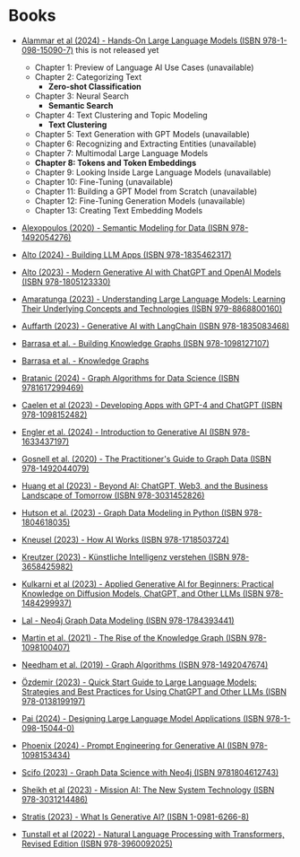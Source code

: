 # Books


- [Alammar et al (2024) - Hands-On Large Language Models (ISBN 978-1-098-15090-7)](https://learning.oreilly.com/library/view/hands-on-large-language/9781098150952/cover.html) this is not released yet
    - Chapter 1: Preview of Language AI Use Cases (unavailable)
    - Chapter 2: Categorizing Text
        - **Zero-shot Classification**
    - Chapter 3: Neural Search
        - **Semantic Search**
    - Chapter 4: Text Clustering and Topic Modeling
        - **Text Clustering**
    - Chapter 5: Text Generation with GPT Models (unavailable)
    - Chapter 6: Recognizing and Extracting Entities (unavailable)
    - Chapter 7: Multimodal Large Language Models
    - **Chapter 8: Tokens and Token Embeddings**
    - Chapter 9: Looking Inside Large Language Models (unavailable)
    - Chapter 10: Fine-Tuning (unavailable)
    - Chapter 11: Building a GPT Model from Scratch (unavailable)
    - Chapter 12: Fine-Tuning Generation Models (unavailable)
    - Chapter 13: Creating Text Embedding Models

- [Alexopoulos (2020) - Semantic Modeling for Data (ISBN 978-1492054276)](https://www.oreilly.com/library/view/semantic-modeling-for/9781492054269/?_gl=1*1d97uve*_ga*MjA5NDc0MTQ5Ni4xNzA1NDk0Mjk5*_ga_092EL089CH*MTcwOTYzMzgzMy4yLjEuMTcwOTYzNTc1NC4zNy4wLjA.)

- [Alto (2024) - Building LLM Apps (ISBN 978-1835462317)](https://www.oreilly.com/library/view/building-llm-apps/9781835462317/?_gl=1*1h9cvns*_ga*MjA5NDc0MTQ5Ni4xNzA1NDk0Mjk5*_ga_092EL089CH*MTcwOTYzMzgzMy4yLjEuMTcwOTYzNTY5Mi4zOC4wLjA.)

- [Alto (2023) - Modern Generative AI with ChatGPT and OpenAI Models (ISBN 978-1805123330)](https://learning.oreilly.com/library/view/modern-generative-ai/9781805123330/)

- [Amaratunga (2023) - Understanding Large Language Models: Learning Their Underlying Concepts and Technologies (ISBN 979-8868800160)](https://learning.oreilly.com/library/view/understanding-large-language/9798868800177/)

- [Auffarth (2023) - Generative AI with LangChain (ISBN 978-1835083468)](https://learning.oreilly.com/library/view/generative-ai-with/9781835083468/)

- [Barrasa et al. - Building Knowledge Graphs (ISBN 978-1098127107)](https://www.oreilly.com/library/view/building-knowledge-graphs/9781098127091/)

- [Barrasa et al. - Knowledge Graphs](https://www.oreilly.com/library/view/knowledge-graphs/9781098104863/)

- [Bratanic (2024) - Graph Algorithms for Data Science (ISBN 9781617299469)](https://www.oreilly.com/library/view/graph-algorithms-for/9781617299469/)

- [Caelen et al (2023) - Developing Apps with GPT-4 and ChatGPT (ISBN 978-1098152482)](https://learning.oreilly.com/library/view/developing-apps-with/9781098152475/)

- [Engler et al. (2024) - Introduction to Generative AI (ISBN 978-1633437197)](https://learning.oreilly.com/library/view/introduction-to-generative/9781633437197/)

- [Gosnell et al. (2020) - The Practitioner's Guide to Graph Data (ISBN 978-1492044079)](https://www.oreilly.com/library/view/the-practitioners-guide/9781492044062/)

- [Huang et al (2023) - Beyond AI: ChatGPT, Web3, and the Business Landscape of Tomorrow (ISBN 978-3031452826)](https://link.springer.com/book/10.1007/978-3-031-45282-6)

- [Hutson et al. (2023) - Graph Data Modeling in Python (ISBN 978-1804618035)](https://www.oreilly.com/library/view/graph-data-modeling/9781804618035/)

- [Kneusel (2023) - How AI Works (ISBN 978-1718503724)](https://learning.oreilly.com/library/view/how-ai-works/9781098168568/)

- [Kreutzer (2023) - Künstliche Intelligenz verstehen (ISBN 978-3658425982)](https://link.springer.com/978-3-658-42597-5)

- [Kulkarni et al (2023) - Applied Generative AI for Beginners: Practical Knowledge on Diffusion Models, ChatGPT, and Other LLMs (ISBN 978-1484299937)](https://learning.oreilly.com/library/view/applied-generative-ai/9781484299944/)

- [Lal - Neo4j Graph Data Modeling (ISBN 978-1784393441)](https://www.oreilly.com/library/view/neo4j-graph-data/9781784393441/)

- [Martin et al. (2021) - The Rise of the Knowledge Graph (ISBN 978-1098100407)](https://www.oreilly.com/library/view/the-rise-of/9781098100407/)

- [Needham et al. (2019) - Graph Algorithms (ISBN 978-1492047674)](https://www.oreilly.com/library/view/graph-algorithms/9781492047674/)

- [Özdemir (2023) - Quick Start Guide to Large Language Models: Strategies and Best Practices for Using ChatGPT and Other LLMs (ISBN 978-0138199197)](https://learning.oreilly.com/library/view/quick-start-guide/9780138199425/)

- [Pai (2024) - Designing Large Language Model Applications (ISBN 978-1-098-15044-0)](https://learning.oreilly.com/library/view/designing-large-language/9781098150495/)

- [Phoenix (2024) - Prompt Engineering for Generative AI (ISBN 978-1098153434)](https://learning.oreilly.com/library/view/prompt-engineering-for/9781098153427/)

- [Scifo (2023) - Graph Data Science with Neo4j (ISBN 9781804612743)](https://www.oreilly.com/library/view/graph-data-science/9781804612743/)

- [Sheikh et al (2023) - Mission AI: The New System Technology (ISBN 978-3031214486)](https://link.springer.com/10.1007/978-3-031-21448-6)

- [Stratis (2023) - What Is Generative AI? (ISBN 1-0981-6266-8)](https://learning.oreilly.com/library/view/what-is-generative/9781098162665/)

- [Tunstall et al (2022) - Natural Language Processing with Transformers, Revised Edition (ISBN 978-3960092025)](https://learning.oreilly.com/library/view/natural-language-processing/9781098136789/)






